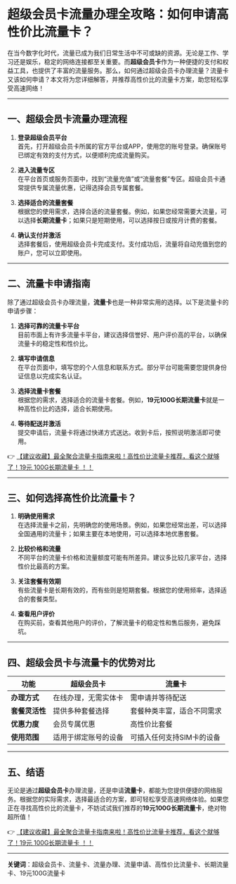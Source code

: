 # 超级会员卡流量办理全攻略：如何申请高性价比流量卡？

在当今数字化时代，流量已成为我们日常生活中不可或缺的资源。无论是工作、学习还是娱乐，稳定的网络连接都至关重要。而**超级会员卡**作为一种便捷的支付和权益工具，也提供了丰富的流量服务。那么，如何通过超级会员卡办理流量？流量卡又该如何申请？本文将为您详细解答，并推荐高性价比的流量卡方案，助您轻松享受高速网络！

---

## 一、超级会员卡流量办理流程

1. **登录超级会员平台**  
   首先，打开超级会员卡所属的官方平台或APP，使用您的账号登录。确保账号已绑定有效的支付方式，以便顺利完成流量购买。

2. **进入流量专区**  
   在平台首页或服务页面中，找到“流量充值”或“流量套餐”专区。超级会员卡通常提供专属流量优惠，记得选择会员专属套餐。

3. **选择适合的流量套餐**  
   根据您的使用需求，选择合适的流量套餐。例如，如果您经常需要大流量，可以选择**长期流量卡**；如果只是短期使用，可以选择按日或按月计费的套餐。

4. **确认支付并激活**  
   选择套餐后，使用超级会员卡完成支付。支付成功后，流量将自动充值到您的账户，您可以立即使用。

---

## 二、流量卡申请指南

除了通过超级会员卡办理流量，**流量卡**也是一种非常实用的选择。以下是流量卡的申请步骤：

1. **选择可靠的流量卡平台**  
   目前市面上有许多流量卡平台，建议选择信誉好、用户评价高的平台，以确保流量卡的稳定性和性价比。

2. **填写申请信息**  
   在平台页面中，填写您的个人信息和联系方式。部分平台可能需要您提供身份证信息以完成实名认证。

3. **选择流量卡套餐**  
   根据您的需求，选择适合的流量卡套餐。例如，**19元100G长期流量卡**就是一种高性价比的选择，适合长期使用。

4. **等待配送并激活**  
   提交申请后，流量卡将通过快递方式送达。收到卡后，按照说明激活即可使用。

👉 [【建议收藏】最全聚合流量卡指南来啦！高性价比流量卡推荐，看这个就够了！19元 100G长期流量卡 ！！](https://bit.ly/Liuliangka)

---

## 三、如何选择高性价比流量卡？

1. **明确使用需求**  
   在选择流量卡之前，先明确您的使用场景。例如，如果您经常出差，可以选择全国通用的流量卡；如果主要在本地使用，可以选择本地优惠套餐。

2. **比较价格和流量**  
   不同平台的流量卡价格和流量额度可能有所差异。建议多比较几家平台，选择性价比最高的方案。

3. **关注套餐有效期**  
   有些流量卡是长期有效的，而有些则是短期套餐。根据您的使用频率，选择适合的套餐类型。

4. **查看用户评价**  
   在购买前，查看其他用户的评价，了解流量卡的稳定性和售后服务，避免踩坑。

---

## 四、超级会员卡与流量卡的优势对比

| **功能**         | **超级会员卡**                     | **流量卡**                     |
|------------------|------------------------------------|--------------------------------|
| **办理方式**     | 在线办理，无需实体卡               | 需申请并等待配送               |
| **套餐灵活性**   | 提供多种套餐选择                   | 套餐种类丰富，适合不同需求     |
| **优惠力度**     | 会员专属优惠                       | 高性价比套餐                   |
| **使用范围**     | 适用于绑定账号的设备               | 可插入任何支持SIM卡的设备      |

---

## 五、结语

无论是通过**超级会员卡**办理流量，还是申请**流量卡**，都能为您提供便捷的网络服务。根据您的实际需求，选择最适合的方案，即可轻松享受高速网络体验。如果您正在寻找高性价比的流量卡，不妨试试我们推荐的**19元100G长期流量卡**，绝对物超所值！

👉 [【建议收藏】最全聚合流量卡指南来啦！高性价比流量卡推荐，看这个就够了！19元 100G长期流量卡 ！！](https://bit.ly/Liuliangka)

---

**关键词**：超级会员卡、流量卡、流量办理、流量申请、高性价比流量卡、长期流量卡、19元100G流量卡